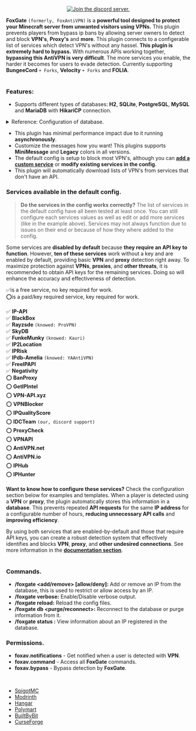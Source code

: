 <center>

[![Join the discord server.](https://cdn.modrinth.com/data/cached_images/b00caabc5d76ec659ca50db9f17f0866de5f1b83.png)](http://discord.idcteam.xyz/)</center>

**FoxGate** `(formerly, FoxAntiVPN)` is a **powerful tool designed to protect your Minecraft server from unwanted visitors using VPNs.** This plugin prevents players from bypass ip bans by allowing server owners to detect and block **VPN's**, **Proxy's** and **more**. This plugin connects to a configerable list of services which detect VPN's without any hassel. **This plugin is extremely hard to bypass.** With numerous APIs working together, **bypassing this AntiVPN is very difficult**. The more services you enable, the harder it becomes for users to evade detection. Currently supporting **BungeeCord** `+ Forks`, **Velocity** `+ Forks` and **FOLIA**.
<br />
<br />
### Features:
- Supports different types of databases: **H2**, **SQLite**, **PostgreSQL**, **MySQL** and **MariaDB** with **HikariCP** connection.
  
<details>
<summary>Reference: Configuration of database.</summary>

```
#      ___      _        _
#     /   \__ _| |_ __ _| |__   __ _ ___  ___
#    / /\ / _` | __/ _` | '_ \ / _` / __|/ _ \
#   / /_// (_| | || (_| | |_) | (_| \__ \  __/
#  /___,' \__,_|\__\__,_|_.__/ \__,_|___/\___|

# Configure a database for use.
database:

    # - Available options in type.
    #   All options use HikariCP for better performance.
    #  |=> MySQL
    #  |=> MariaDB
    #  |=> PostgreSQL
    #  |=> SQLite
    #  |=> H2
    #
    # If you change this configuration and your server is already
    # started. You can use the command "/foxgate db reconnect" to
    # apply the changes without restarting plugin or server.
    # Remember first reload the plugin with "/foxgate reload"
    # and use that command.
    type: "sqlite"
    # Edit table in case you want a different.
    # If you want to use your actually stats (of 1.0.5-pre4 or older),
    # use the next:
    # - "vpn_cache"
    table: "foxgate"
   
    # MariaDB/MySQL databases type. Edit here.
    remote:
     # Determine information of your database.
      hostname: "localhost"
      port: 3306
      database: "foxav_db"
      username: "root"
      password: "password123"
     
      # These settings apply to the MySQL/MariaDB connection pool (HikariCP).
      # - Default values are suitable for most users. Only modify these if you know what you're doing!
      pool-settings:

        # The maximum number of connections in the connection pool.
        # - Determines the upper limit of active database connections that can be managed simultaneously.
        # - Setting this too high can overload your database server, while setting it too low can cause delays.
        # Example:
        #   If your server has high traffic and the database can handle it, set this to 10 or higher.
        # Recommended: 4
        # More information: https://github.com/brettwooldridge/HikariCP/wiki/About-Pool-Sizing
        maximum-pool-size: 4

        # Minimum number of idle connections to maintain in the pool.
        # - The pool will try to maintain this number of idle (inactive) connections ready for use.
        # - Setting this equal to 'maximum-pool-size' creates a fixed-size connection pool,
        #   ensuring consistent resource allocation.
        # Example:
        #   For a server with occasional traffic spikes, set this to half of 'maximum-pool-size'.
        # Recommended: 4
        minimum-idle: 4

        # Maximum lifetime of a connection in the pool, in milliseconds.
        # - Connections older than this value will be closed and replaced.
        # - This prevents stale connections from lingering indefinitely and reduces database timeout issues.
        # - Should be at least 30 seconds less than the timeout imposed by the database itself.
        # Example:
        #   If your database timeout is 30 minutes, set this value to 25 minutes (1500000 ms).
        # Recommended: 1500000 (25 minutes)
        maximum-lifetime: 1500000

        # Frequency of pings to keep the connection alive, in milliseconds.
        # - This prevents connections from being closed due to inactivity (common in many databases or firewalls).
        # - Must be less than 'maximum-lifetime' and greater than 30 seconds (30000 ms).
        # Example:
        #   For long-running servers, a value of 10 minutes (600000 ms) is generally ideal.
        # Recommended: 600000 (10 minutes)
        keepalive-time: 600000

        # The maximum time in milliseconds to wait for a connection from the pool.
        # - If no connection is available within this time, an exception will be thrown.
        # - Setting a low value ensures responsiveness but may cause issues under heavy load.
        # Example:
        #   For responsive applications, a value between 3-5 seconds (3000-5000 ms) is ideal.
        # Recommended: 5000 (5 seconds)
        connection-timeout: 5000

        # Custom validation timeout (time taken to validate a connection), in milliseconds.
        # - Determines how long the pool will wait while testing if a connection is still valid.
        # - A low value improves responsiveness, but setting it too low may cause false negatives.
        # Example:
        #   For most databases, 3 seconds (3000 ms) is sufficient for validation.
        # Recommended: 3000 (3 seconds)
        validation-timeout: 3000
 
      # Custom properties for advanced users.
      # Add any additional properties to fine-tune the connection.
      #
      # You can uncomment unnecesary properties or remove,
      # also edit to values that is perfect for you.
      # (!) THIS PROPERTIES IS BASED WITH SUPPORT
      # MARIADB, IF YOU GET ERROR IN MYSQL, YOU CAN
      # ADAPT OR CONSIDERING TO CHANGE TO MARIADB,
      # THAT WORKS WITH MYSQL DATABASES.
      properties:

        # - SSL.
        # Database connection settings.
        # Adjust these properties to optimize the connection with your MySQL/MariaDB server.
        # Enables or disables SSL for secure connections.
        # It is highly recommended to set this to true if your server supports SSL.
        # Default is false, as many MySQL/MariaDB servers do not support SSL.
        sslMode: "disabled"
        requireSSL: "false"                   # If set to "true", forces SSL connections. Overrides 'sslMode'.
        verifyServerCertificate: "false"      # Validates the server's SSL certificate. Set to "true" for production.
        # - Connection Optimization
        cachePrepStmts: "true"                # Enables prepared statement caching
        prepStmtCacheSize: "250"              # Number of prepared statements to cache
        prepStmtCacheSqlLimit: "2048"         # Maximum size of a query in the cache
        useServerPrepStmts: "true"            # Uses server-side prepared statements
        # - Performance and Buffering
        rewriteBatchedStatements: "true"      # Optimizes batch insert/update performance
        useCompression: "false"               # Enables compression for data transfer (optional)
        maintainTimeStats: "false"            # Disables time statistics for improved performance
        autoReconnect: "true"                 # Automatically reconnects if the connection is lost
        # - Character Encoding
        # Specifies whether Unicode character encoding should be used.
        # If working with multilingual data, this is highly recommended.
        useUnicode: "true"
        # Defines the character encoding for the database connection.
        # Use "utf8" for compatibility with most character sets.
        characterEncoding: "utf8"
        # - Time Zone
        serverTimezone: "UTC"                 # Ensures consistent timezone handling

    postgresql:
      hostname: "localhost"
      port: 5432
      database: "foxav_db"
      username: "postgres"
      password: "password123"

      # Database connection settings for PostgreSQL.
      settings:

        # Adjust these properties to optimize the connection with your PostgreSQL server.
        # Enables or disables SSL for secure connections.
        # It is highly recommended to set this to true if your server supports SSL.
        # Default is false.
        ssl: false
        # The maximum time in seconds to wait for a connection from the pool.
        # Choose a value between 1 and 5 for a balance between availability and performance.
        # Recommended: 3.0
        connectiontimeout: 3.0

        # Specifies whether Unicode character encoding should be used.
        # PostgreSQL natively supports Unicode, so this can be left as true.
        useUnicode: true

        # Defines the character encoding for the database connection.
        # Use "UTF-8" to handle multilingual data and ensure compatibility.
        characterEncoding: "UTF-8"

        # Keeps idle connections alive.
        tcpKeepAlive: true

        # Timeout for socket operations in seconds.
        socketTimeout: 30

        # Number of prepared statement executions before switching to server-side prepared statements.
        prepareThreshold: 5

        # Application name for debugging or monitoring purposes.
        applicationName: "FoxGate"

        # Enables optimized binary transfer for certain data types.
        binaryTransfer: true
     
      # These settings apply to this PostgreSQL, because uses Hikari for connection.
      # - Default values are suitable for most users. Only modify these if you know what you're doing!
      pool-settings:

        # The maximum number of connections in the connection pool.
        # - Determines the upper limit of active database connections that can be managed simultaneously.
        # - Setting this too high can overload your database server, while setting it too low can cause delays.
        # Example:
        #   If your server has high traffic and the database can handle it, set this to 10 or higher.
        # Recommended: 10
        # More information: https://github.com/brettwooldridge/HikariCP/wiki/About-Pool-Sizing
        maximum-pool-size: 10

        # Minimum number of idle connections to maintain in the pool.
        # - The pool will try to maintain this number of idle (inactive) connections ready for use.
        # - Setting this equal to 'maximum-pool-size' creates a fixed-size connection pool,
        #   ensuring consistent resource allocation.
        # Example:
        #   For a server with occasional traffic spikes, set this to half of 'maximum-pool-size'.
        # Recommended: 2
        minimum-idle: 2

        # Sets the maximum time an idle connection can remain in the pool before being automatically closed.
        # - Connections that remain idle for longer than the configured value will be removed from the pool
        #   and replaced with new connections as needed.
        # - This is useful to free up resources and keep connections "fresh" avoiding possible problems with
        #   stale connections.
        # Recommended: 600000 (10 minutes)
        idle-timeout: 600000

        # Maximum lifetime of a connection in the pool, in milliseconds.
        # - Connections older than this value will be closed and replaced.
        # - This prevents stale connections from lingering indefinitely and reduces database timeout issues.
        # - Should be at least 30 seconds less than the timeout imposed by the database itself.
        # Example:
        #   If your database timeout is 30 minutes, set this value to 25 minutes (1500000 ms).
        # Recommended: 1800000 (30 minutes)
        maximum-lifetime: 1800000

        # The maximum time in milliseconds to wait for a connection from the pool.
        # - If no connection is available within this time, an exception will be thrown.
        # - Setting a low value ensures responsiveness but may cause issues under heavy load.
        # Example:
        #   For responsive applications, a value between 30-50 seconds (30000-50000 ms) is ideal.
        # Recommended: 30000 (30 seconds)
        connection-timeout: 30000

    sqlite:
      file: "FoxGate.db"
   
      # These settings apply to this SQLite, because uses Hikari for connection.
      # - Default values are suitable for most users. Only modify these if you know what you're doing!
      #
      # Yeah... I know HikariCP isn't better to use with SQLite, but is only for avoid any
      # type of errors! Please, don't kill me!
      pool-settings:

        # The maximum number of connections in the connection pool.
        # - Determines the upper limit of active database connections that can be managed simultaneously.
        # - Setting this too high can overload your database server, while setting it too low can cause delays.
        # Example:
        #   If your server has high traffic and the database can handle it, set this to 10 or higher.
        # Recommended: 5
        # More information: https://github.com/brettwooldridge/HikariCP/wiki/About-Pool-Sizing
        maximum-pool-size: 5

        # Minimum number of idle connections to maintain in the pool.
        # - The pool will try to maintain this number of idle (inactive) connections ready for use.
        # - Setting this equal to 'maximum-pool-size' creates a fixed-size connection pool,
        #   ensuring consistent resource allocation.
        # Example:
        #   For a server with occasional traffic spikes, set this to half of 'maximum-pool-size'.
        # Recommended: 1
        minimum-idle: 1

        # Maximum lifetime of a connection in the pool, in milliseconds.
        # - Connections older than this value will be closed and replaced.
        # - This prevents stale connections from lingering indefinitely and reduces database timeout issues.
        # - Should be at least 30 seconds less than the timeout imposed by the database itself.
        # Example:
        #   If your database timeout is 30 minutes, set this value to 25 minutes (1500000 ms).
        # Recommended: 1800000 (30 minutes)
        maximum-lifetime: 1800000

        # The maximum time in milliseconds to wait for a connection from the pool.
        # - If no connection is available within this time, an exception will be thrown.
        # - Setting a low value ensures responsiveness but may cause issues under heavy load.
        # Example:
        #   For responsive applications, a value between 30-50 seconds (30000-50000 ms) is ideal.
        # Recommended: 30000 (30 seconds)
        connection-timeout: 30000

    h2:
      file: "h2db"

    # When an IP isn't detected a vpn or proxy, this need to save in
    # cache to don't make more requests for a little time for save
    # performance and requests, customizable here.
    bypass:
       # Enable this feature?
        enable: true

        # Determine the amount in hours to save the IP in cache and avoid
        # make more requests to this IP. Useful to save performance and
        # verify only one time for certain time.
        #
        # Recommended: 2
        expiration_time: 2

    # When an IP is detected in a result, this is save in the cache
    # to don't make more request for a little time, this value is
    # saved in hours.
    #
    # Recommended: 36
    expiration_time: 36
```
</details>

- This plugin has minimal performance impact due to it running **asynchronously**.
- Customize the messages how you want! This plugins supports **MiniMessage** and **Legacy** colors in all versions.
- The default config is setup to block most VPN's, although you can **[add a custom service](https://www.spigotmc.org/resources/116596/field?field=documentation)** or **modify existing services in the config**.
- This plugin will automatically download lists of VPN's from services that don't have an API.


### Services available in the default config.
> **Do the services in the config works correctly?**
> The list of services in the default config have all been tested at least once. You can still configure each services values as well as edit or add more services (like in the example above). Services may not always function due to issues on their end or because of how they where added to the config. 

Some services are **disabled by default** because **they require an API key to function**. However, **ten of these services** work without a key and are enabled by default, providing basic **VPN** and **proxy** detection right away. To maximize protection against **VPNs**, **proxies**, and **other threats**, it is recommended to obtain API keys for the remaining services. Doing so will enhance the accuracy and effectiveness of detection.

✅is a free service, no key required for work.
<br />
⭕is a paid/key required service, key required for work.
<br />
<br />
✅ **IP-API**
<br />
✅ **BlackBox**
<br />
✅ **Rayzsde** `(knowed: ProVPN)`
<br />
✅ **SkyDB**
<br />
✅ **FunkeMunky** `(knowed: Kauri)`
<br />
✅ **IP2Location**
<br />
✅ **IPRisk**
<br />
✅ **IPdb-Amelia** `(knowed: YAAntiVPN)`
<br />
✅ **FreeIPAPI**
<br />
✅ **Negativity**
<br />
⭕ **BanProxy**
<br />
⭕ **GetIPIntel**
<br />
⭕ **VPN-API.xyz**
<br />
⭕ **VPNBlocker**
<br />
⭕ **IPQualityScore**
<br />
⭕ **IDCTeam** `(our, discord support)`
<br />
⭕ **ProxyCheck**
<br />
⭕ **VPNAPI**
<br />
⭕ **AntiVPN.net**
<br />
⭕ **AntiVPN.io**
<br />
⭕ **IPHub**
<br />
⭕ **IPHunter**
<br />
<br />
**Want to know how to configure these services?** Check the configuration section below for examples and templates. When a player is detected using a **VPN** or **proxy**, the plugin automatically stores this information in a **database**. This prevents repeated **API requests** for the same **IP address** for a configurable number of hours, **reducing unnecessary API calls** and **improving efficiency**.

By using both services that are enabled-by-default and those that require API keys, you can create a robust detection system that effectively identifies and blocks **VPN**, **proxy**, and **other undesired connections**. See more information in the [**documentation section**](https://www.spigotmc.org/resources/116596/field?field=documentation).
<br />
<br />
### Commands.
- **/foxgate <add/remove> <IP> [allow/deny]:** Add or remove an IP from the database, this is used to restrict or allow access by an IP.
- **/foxgate verbose:** Enable/Disable verbose output.
- **/foxgate reload:** Reload the config files.
- **/foxgate db <purge/reconnect>:** Reconnect to the database or purge information from it.
- **/foxgate status <ip>:** View information about an IP registered in the database.

### Permissions.
- **foxav.notifications** - Get notified when a user is detected with **VPN**.
- **foxav.command** - Access all **FoxGate** commands.
- **foxav.bypass** -  Bypass detection by **FoxGate**.
<br />

- [SpigotMC](https://www.spigotmc.org/resources/116596/)
- [Modrinth](https://modrinth.com/plugin/foxgate)
- [Hangar](https://hangar.papermc.io/NovaCraft254/FoxGate)
- [Polymart](https://polymart.org/resource/6563)
- [BuiltByBit](https://builtbybit.com/resources/51990/)
- [CurseForge](https://www.curseforge.com/minecraft/bukkit-plugins/foxgate)

